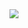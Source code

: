 <a href="https://codecov.io/gh/gapizova/reinforcing-basic-syntax" > 
 <img src="https://codecov.io/gh/gapizova/reinforcing-basic-syntax/graph/badge.svg?token=3CIA30OVD1"/> 
</a>
